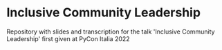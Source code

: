 # Inclusive Community Leadership

Repository with slides and transcription for the talk 'Inclusive Community Leadership' first given at PyCon Italia 2022
